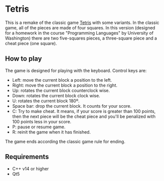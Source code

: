 # Tetris

This is a remake of the classic game [Tetris](https://en.wikipedia.org/wiki/Tetris)
with some variants. In the classic game, all of the pieces are made of four squares.
In this version (designed for a homework in the course "Programming Languages"
by University of Washington) there are two five-squares pieces,
a three-square piece and a cheat piece (one square).

## How to play

The game is designed for playing with the keyboard. Control keys are:

- Left: move the current block a position to the left.
- Right: move the current block a position to the right.
- Up: rotates the current block counterclock wise.
- Down: rotates the current block clock wise.
- U: rotates the current block 180º.
- Space bar: drop the current block. It counts for your score.
- C: Try to make cheat. It means, if your score is greater than 100 points,
  then the next piece will be the cheat piece and you'll be penalized with 100
  points less in your score.
- P: pause or resume game.
- R: reinit the game when it has finished.

The game ends according the classic game rule for ending.

## Requirements

- C++ v14 or higher
- Qt5
